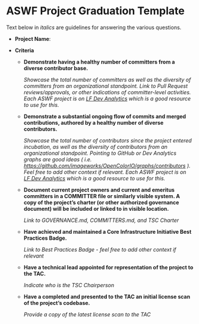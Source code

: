 # ASWF Project Graduation Template

Text below in _italics_ are guidelines for answering the various
questions.

- **Project Name**:

- **Criteria**

  - **Demonstrate having a healthy number of committers from a diverse
    contributor base.**

    _Showcase the total number of committers as well as the diversity
    of committers from an organizational standpoint. Link to Pull
    Request reviews/approvals, or other indications of committer-level
    activities. Each ASWF project is on [LF Dev Analytics] which is a 
    good resource to use for this._
 
  - **Demonstrate a substantial ongoing flow of commits and merged
    contributions, authored by a healthy number of diverse
    contributors.**
  
    _Showcase the total number of contributors since the project
    entered incubation, as well as the diversity of contributors from
    an organizational standpoint. Pointing to GitHub or Dev Analytics
    graphs are good ideas ( i.e.
    https://github.com/imageworks/OpenColorIO/graphs/contributors ).
    Feel free to add other context if relevant. 
    Each ASWF project is on [LF Dev Analytics] which is a 
    good resource to use for this._

  - **Document current project owners and current and emeritus
    committers in a COMMITTER file or similarly visible system. A copy
    of the project’s charter (or other authorized governance document)
    will be included or linked to in visible location.**
  
    _Link to GOVERNANCE.md, COMMITTERS.md, and TSC Charter_

  - **Have achieved and maintained a Core Infrastructure Initiative
    Best Practices Badge.**

    _Link to Best Practices Badge - feel free to add other context if
    relevant_

  - **Have a technical lead appointed for representation of the project
    to the TAC.**
  
    _Indicate who is the TSC Chairperson_

  - **Have a completed and presented to the TAC an initial license scan
    of the project’s codebase.**
  
    _Provide a copy of the latest license scan to the TAC_

[LF Dev Analytics]: https://lfanalytics.io/projects/academy-software-foundation
